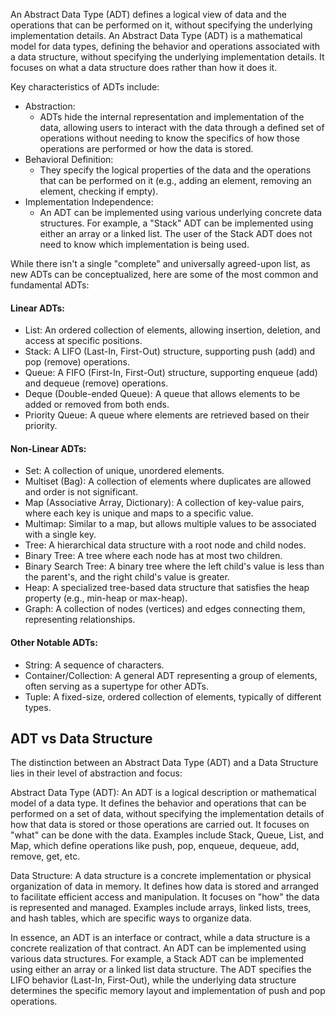 An Abstract Data Type (ADT) defines a logical view of data and the operations that can be performed on it, without specifying the underlying implementation details. An Abstract Data Type (ADT) is a mathematical model for data types, defining the behavior and operations associated with a data structure, without specifying the underlying implementation details. It focuses on what a data structure does rather than how it does it.

Key characteristics of ADTs include:

* Abstraction:
    * ADTs hide the internal representation and implementation of the data, allowing users to interact with the data through a defined set of operations without needing to know the specifics of how those operations are performed or how the data is stored.
* Behavioral Definition:
    * They specify the logical properties of the data and the operations that can be performed on it (e.g., adding an element, removing an element, checking if empty).
* Implementation Independence:
    * An ADT can be implemented using various underlying concrete data structures. For example, a "Stack" ADT can be implemented using either an array or a linked list. The user of the Stack ADT does not need to know which implementation is being used.

While there isn't a single "complete" and universally agreed-upon list, as new ADTs can be conceptualized, here are some of the most common and fundamental ADTs:  

#### Linear ADTs:
* List: An ordered collection of elements, allowing insertion, deletion, and access at specific positions.
* Stack: A LIFO (Last-In, First-Out) structure, supporting push (add) and pop (remove) operations.
* Queue: A FIFO (First-In, First-Out) structure, supporting enqueue (add) and dequeue (remove) operations.
* Deque (Double-ended Queue): A queue that allows elements to be added or removed from both ends.
* Priority Queue: A queue where elements are retrieved based on their priority.

#### Non-Linear ADTs:
* Set: A collection of unique, unordered elements.
* Multiset (Bag): A collection of elements where duplicates are allowed and order is not significant.
* Map (Associative Array, Dictionary): A collection of key-value pairs, where each key is unique and maps to a specific value.
* Multimap: Similar to a map, but allows multiple values to be associated with a single key.
* Tree: A hierarchical data structure with a root node and child nodes.
* Binary Tree: A tree where each node has at most two children.
* Binary Search Tree: A binary tree where the left child's value is less than the parent's, and the right child's value is greater.
* Heap: A specialized tree-based data structure that satisfies the heap property (e.g., min-heap or max-heap).
* Graph: A collection of nodes (vertices) and edges connecting them, representing relationships.

#### Other Notable ADTs:
* String: A sequence of characters.
* Container/Collection: A general ADT representing a group of elements, often serving as a supertype for other ADTs.
* Tuple: A fixed-size, ordered collection of elements, typically of different types.

## ADT vs Data Structure

The distinction between an Abstract Data Type (ADT) and a Data Structure lies in their level of abstraction and focus:  

Abstract Data Type (ADT): An ADT is a logical description or mathematical model of a data type. It defines the behavior and operations that can be performed on a set of data, without specifying the implementation details of how that data is stored or those operations are carried out. It focuses on "what" can be done with the data. Examples include Stack, Queue, List, and Map, which define operations like push, pop, enqueue, dequeue, add, remove, get, etc.  

Data Structure: A data structure is a concrete implementation or physical organization of data in memory. It defines how data is stored and arranged to facilitate efficient access and manipulation. It focuses on "how" the data is represented and managed. Examples include arrays, linked lists, trees, and hash tables, which are specific ways to organize data.  

In essence, an ADT is an interface or contract, while a data structure is a concrete realization of that contract. An ADT can be implemented using various data structures. For example, a Stack ADT can be implemented using either an array or a linked list data structure. The ADT specifies the LIFO behavior (Last-In, First-Out), while the underlying data structure determines the specific memory layout and implementation of push and pop operations.
